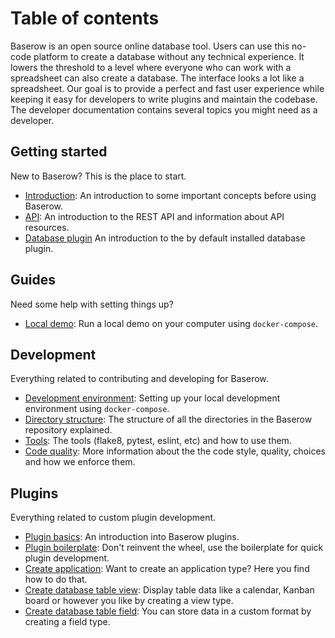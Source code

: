 # Table of contents

Baserow is an open source online database tool. Users can use this no-code platform to
create a database without any technical experience. It lowers the threshold to a level
where everyone who can work with a spreadsheet can also create a database. The 
interface looks a lot like a spreadsheet. Our goal is to provide a perfect and fast 
user experience while keeping it easy for developers to write plugins and maintain the 
codebase. The developer documentation contains several topics you might need as a 
developer.

## Getting started

New to Baserow? This is the place to start.

* [Introduction](./getting-started/introduction.md): An introduction to some important
  concepts before using Baserow.
* [API](./getting-started/api.md): An introduction to the REST API and information 
  about API resources.
* [Database plugin](./getting-started/database-plugin.md) An introduction to the by 
  default installed database plugin.

## Guides

Need some help with setting things up?

* [Local demo](./guides/demo-environment.md): Run a local demo on your computer using 
  `docker-compose`.

## Development

Everything related to contributing and developing for Baserow.

* [Development environment](./development/development-environment.md): Setting up your
  local development environment using `docker-compose`.
* [Directory structure](./development/directory-structure.md): The structure of all the
  directories in the Baserow repository explained.
* [Tools](./development/tools.md): The tools (flake8, pytest, eslint, etc) and how to 
  use them. 
* [Code quality](./development/code-quality.md): More information about the the code 
  style, quality, choices and how we enforce them.

## Plugins

Everything related to custom plugin development.

* [Plugin basics](./plugins/introduction.md): An introduction into Baserow plugins.
* [Plugin boilerplate](./plugins/boilerplate.md): Don't reinvent the wheel, use
  the boilerplate for quick plugin development.
* [Create application](./plugins/application-type.md): Want to create an application 
  type? Here you find how to do that.
* [Create database table view](./plugins/view-type.md): Display table data like a 
  calendar, Kanban board or however you like by creating a view type.
* [Create database table field](./plugins/field-type.md): You can store data in a 
  custom format by creating a field type.
